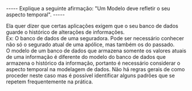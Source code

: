 ----- Explique a seguinte afirmação: "Um Modelo deve refletir o seu aspecto temporal". -----

Ela quer dizer que certas aplicações exigem que o seu banco de dados guarde o histórico de alterações de informações.  </br>
Ex: O banco de dados de uma seguradora. Pode ser necessário conhecer não só o segurado atual de uma apólice, mas também os do passado.  
O modelo de um banco de dados que armazena somente os valores atuais de uma informação é diferente do modelo do banco de dados que armazena o histórico da informação, portanto é necessário considerar o aspecto temporal na modelagem de dados. Não há regras gerais de como proceder neste caso mas é possível identificar alguns padrões que se repetem frequentemente na prática.
